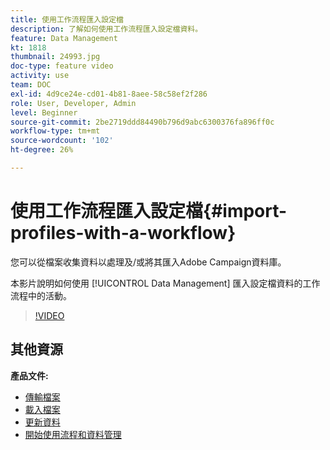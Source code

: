 ```yaml
---
title: 使用工作流程匯入設定檔
description: 了解如何使用工作流程匯入設定檔資料。
feature: Data Management
kt: 1818
thumbnail: 24993.jpg
doc-type: feature video
activity: use
team: DOC
exl-id: 4d9ce24e-cd01-4b81-8aee-58c58ef2f286
role: User, Developer, Admin
level: Beginner
source-git-commit: 2be2719ddd84490b796d9abc6300376fa896ff0c
workflow-type: tm+mt
source-wordcount: '102'
ht-degree: 26%

---
```


# 使用工作流程匯入設定檔{#import-profiles-with-a-workflow}

您可以從檔案收集資料以處理及/或將其匯入Adobe Campaign資料庫。

本影片說明如何使用 [!UICONTROL Data Management] 匯入設定檔資料的工作流程中的活動。

>[!VIDEO](https://video.tv.adobe.com/v/24993?quality=12)

## 其他資源

**產品文件:**
* [傳輸檔案](https://experienceleague.adobe.com/docs/campaign-standard/using/managing-processes-and-data/data-management-activities/transfer-file.html)
* [載入檔案](https://experienceleague.adobe.com/docs/campaign-standard/using/managing-processes-and-data/data-management-activities/load-file.html)
* [更新資料](https://experienceleague.adobe.com/docs/campaign-standard/using/managing-processes-and-data/data-management-activities/update-data.html)
* [開始使用流程和資料管理](https://experienceleague.adobe.com/docs/campaign-standard/using/managing-processes-and-data/get-started-workflows.html)
